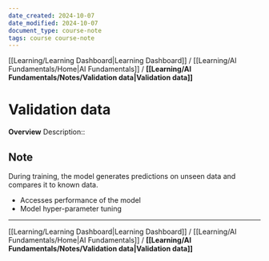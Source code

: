 ```yaml
---
date_created: 2024-10-07
date_modified: 2024-10-07
document_type: course-note
tags: course course-note
---
```

[[Learning/Learning Dashboard|Learning Dashboard]] / [[Learning/AI Fundamentals/Home|AI Fundamentals]] / **[[Learning/AI Fundamentals/Notes/Validation data|Validation data]]**
# Validation data
**Overview**
Description:: 

## Note

During training, the model generates predictions on unseen data and compares it to known data.
- Accesses performance of the model
- Model hyper-parameter tuning

---
[[Learning/Learning Dashboard|Learning Dashboard]] / [[Learning/AI Fundamentals/Home|AI Fundamentals]] / **[[Learning/AI Fundamentals/Notes/Validation data|Validation data]]**
